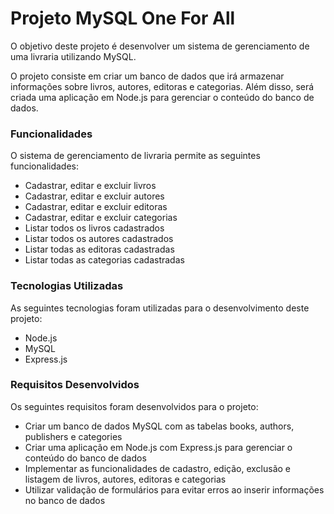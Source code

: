 <h1> Projeto MySQL One For All</h1>
O objetivo deste projeto é desenvolver um sistema de gerenciamento de uma livraria utilizando MySQL.

O projeto consiste em criar um banco de dados que irá armazenar informações sobre livros, autores, editoras e categorias. Além disso, será criada uma aplicação em Node.js para gerenciar o conteúdo do banco de dados.

<h3>Funcionalidades</h3>

O sistema de gerenciamento de livraria permite as seguintes funcionalidades:

- Cadastrar, editar e excluir livros
- Cadastrar, editar e excluir autores
- Cadastrar, editar e excluir editoras
- Cadastrar, editar e excluir categorias
- Listar todos os livros cadastrados
- Listar todos os autores cadastrados
- Listar todas as editoras cadastradas
- Listar todas as categorias cadastradas

<h3>Tecnologias Utilizadas</h3>
As seguintes tecnologias foram utilizadas para o desenvolvimento deste projeto:

- Node.js
- MySQL
- Express.js

<h3>Requisitos Desenvolvidos</h3>
Os seguintes requisitos foram desenvolvidos para o projeto:

- Criar um banco de dados MySQL com as tabelas books, authors, publishers e categories
- Criar uma aplicação em Node.js com Express.js para gerenciar o conteúdo do banco de dados
- Implementar as funcionalidades de cadastro, edição, exclusão e listagem de livros, autores, editoras e categorias
- Utilizar validação de formulários para evitar erros ao inserir informações no banco de dados
